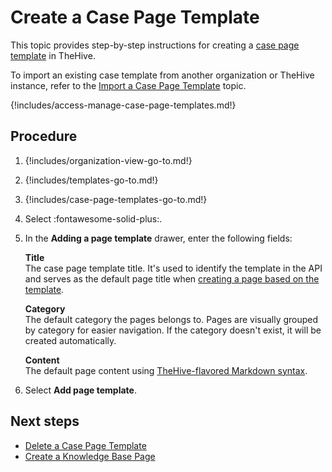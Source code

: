 # Create a Case Page Template

This topic provides step-by-step instructions for creating a [case page template](about-case-page-templates.md) in TheHive.

To import an existing case template from another organization or TheHive instance, refer to the [Import a Case Page Template](import-a-case-page-template.md) topic.

{!includes/access-manage-case-page-templates.md!}

<h2>Procedure</h2>

1. {!includes/organization-view-go-to.md!}

2. {!includes/templates-go-to.md!}

3. {!includes/case-page-templates-go-to.md!}

4. Select :fontawesome-solid-plus:.

5. In the **Adding a page template** drawer, enter the following fields:

    **Title**  
    The case page template title. It's used to identify the template in the API and serves as the default page title when [creating a page based on the template](../../../../knowledge-base/create-a-knowledge-base-page.md#create-a-page-at-the-case-level).

    **Category**  
    The default category the pages belongs to. Pages are visually grouped by category for easier navigation. If the category doesn't exist, it will be created automatically.

    **Content**  
    The default page content using [TheHive-flavored Markdown syntax](../../../../thehive-flavored-markdown.md).

6. Select **Add page template**.

<h2>Next steps</h2>

* [Delete a Case Page Template](delete-a-case-page-template.md)
* [Create a Knowledge Base Page](../../../../knowledge-base/create-a-knowledge-base-page.md#create-a-page-at-the-case-level)
